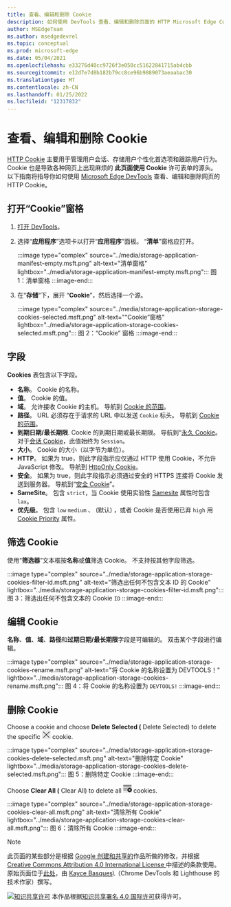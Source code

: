 ```yaml
---
title: 查看、编辑和删除 Cookie
description: 如何使用 DevTools 查看、编辑和删除页面的 HTTP Microsoft Edge Cookie。
author: MSEdgeTeam
ms.author: msedgedevrel
ms.topic: conceptual
ms.prod: microsoft-edge
ms.date: 05/04/2021
ms.openlocfilehash: e33276d40cc9726f3e050cc51622841715ab4cbb
ms.sourcegitcommit: e12d7e7d8b182b79cc8ce96b9889073aeaabac30
ms.translationtype: MT
ms.contentlocale: zh-CN
ms.lasthandoff: 01/25/2022
ms.locfileid: "12317832"
---
```

<!-- Copyright Kayce Basques

   Licensed under the Apache License, Version 2.0 (the "License");
   you may not use this file except in compliance with the License.
   You may obtain a copy of the License at

       https://www.apache.org/licenses/LICENSE-2.0

   Unless required by applicable law or agreed to in writing, software
   distributed under the License is distributed on an "AS IS" BASIS,
   WITHOUT WARRANTIES OR CONDITIONS OF ANY KIND, either express or implied.
   See the License for the specific language governing permissions and
   limitations under the License.  -->
# <a name="view-edit-and-delete-cookies"></a>查看、编辑和删除 Cookie

[HTTP Cookie](https://developer.mozilla.org/docs/Web/HTTP/Cookies) 主要用于管理用户会话、存储用户个性化首选项和跟踪用户行为。  Cookie 也是导致各种网页上出现麻烦的 **此页面使用 Cookie** 许可表单的源头。  以下指南将指导你如何使用 [Microsoft Edge DevTools](/microsoft-edge/devtools-guide-chromium) 查看、编辑和删除网页的 HTTP Cookie。


<!-- ====================================================================== -->
## <a name="open-the-cookies-pane"></a>打开“Cookie”窗格

1.  [打开 DevTools](/microsoft-edge/devtools-guide-chromium/open)。
1.  选择“**应用程序**”选项卡以打开“**应用程序**”面板。  “**清单**”窗格应打开。

    :::image type="complex" source="../media/storage-application-manifest-empty.msft.png" alt-text="清单窗格" lightbox="../media/storage-application-manifest-empty.msft.png":::
       图 1：清单窗格
    :::image-end:::

1.  在“**存储**“下，展开 “**Cookie**”，然后选择一个源。

    :::image type="complex" source="../media/storage-application-storage-cookies-selected.msft.png" alt-text="“Cookie”窗格" lightbox="../media/storage-application-storage-cookies-selected.msft.png":::
       图 2：“Cookie” 窗格
    :::image-end:::


<!-- ====================================================================== -->
## <a name="fields"></a>字段

**Cookies** 表包含以下字段。

*   **名称**。  Cookie 的名称。
*   **值**。  Cookie 的值。
*   **域**。  允许接收 Cookie 的主机。  导航到 [Cookie 的范围](https://developer.mozilla.org/docs/Web/HTTP/Cookies#Scope_of_cookies)。
*   **路径**。  URL 必须存在于请求的 URL 中以发送 `Cookie` 标头。  导航到 [Cookie 的范围](https://developer.mozilla.org/docs/Web/HTTP/Cookies#Scope_of_cookies)。
*   **到期日期/最长期限**.  Cookie 的到期日期或最长期限。  导航到“[永久 Cookie](https://developer.mozilla.org/docs/Web/HTTP/Cookies#Permanent_cookies)。  对于[会话 Cookie](https://developer.mozilla.org/docs/Web/HTTP/Cookies#Session_cookies)，此值始终为 `Session`。
*   **大小**。  Cookie 的大小（以字节为单位）。
*   **HTTP**。  如果为 true，则此字段指示应仅通过 HTTP 使用 Cookie，不允许 JavaScript 修改。  导航到 [HttpOnly Cookie](https://developer.mozilla.org/docs/Web/HTTP/Cookies#Secure_and_HttpOnly_cookies)。
*   **安全**。  如果为 true，则此字段指示必须通过安全的 HTTPS 连接将 Cookie 发送到服务器。  导航到“[安全 Cookie](https://developer.mozilla.org/docs/Web/HTTP/Cookies#Secure_and_HttpOnly_cookies)”。
*   **SameSite**。  包含 `strict`，当 Cookie 使用实验性 [Samesite](https://developer.mozilla.org/docs/Web/HTTP/Cookies#SameSite_cookies) 属性时包含 `lax`。
*   **优先级**。  包含 `low` `medium` 、 (默认) ，或者 Cookie 是否使用已弃 `high` 用 [Cookie Priority](https://bugs.chromium.org/p/chromium/issues/detail?id=232693) 属性。


<!-- ====================================================================== -->
## <a name="filter-cookies"></a>筛选 Cookie

使用“**筛选器**”文本框按**名称**或**值**筛选 Cookie。  不支持按其他字段筛选。

:::image type="complex" source="../media/storage-application-storage-cookies-filter-id.msft.png" alt-text="筛选出任何不包含文本 ID 的 Cookie" lightbox="../media/storage-application-storage-cookies-filter-id.msft.png":::
   图 3：筛选出任何不包含文本的 Cookie `ID`
:::image-end:::


<!-- ====================================================================== -->
## <a name="edit-a-cookie"></a>编辑 Cookie

**名称**、**值**、**域**、**路径**和**过期日期/最长期限**字段是可编辑的。
双击某个字段进行编辑。

:::image type="complex" source="../media/storage-application-storage-cookies-rename.msft.png" alt-text="将 Cookie 的名称设置为 DEVTOOLS！" lightbox="../media/storage-application-storage-cookies-rename.msft.png":::
   图 4：将 Cookie 的名称设置为 `DEVTOOLS!`
:::image-end:::


<!-- ====================================================================== -->
## <a name="delete-cookies"></a>删除 Cookie

Choose a cookie and choose **Delete Selected (** Delete Selected) to delete the specific ![ ](../media/delete-icon.msft.png) cookie.

:::image type="complex" source="../media/storage-application-storage-cookies-delete-selected.msft.png" alt-text="删除特定 Cookie" lightbox="../media/storage-application-storage-cookies-delete-selected.msft.png":::
   图 5：删除特定 Cookie
:::image-end:::

Choose **Clear All (** Clear All) to delete all ![ ](../media/clear-icon.msft.png) cookies.

:::image type="complex" source="../media/storage-application-storage-cookies-clear-all.msft.png" alt-text="清除所有 Cookie" lightbox="../media/storage-application-storage-cookies-clear-all.msft.png":::
   图 6：清除所有 Cookie
:::image-end:::


<!-- ====================================================================== -->
> [!NOTE]
> 此页面的某些部分是根据 [Google 创建和共享的](https://developers.google.com/terms/site-policies)作品所做的修改，并根据[ Creative Commons Attribution 4.0 International License ](https://creativecommons.org/licenses/by/4.0)中描述的条款使用。
> 原始页面位于[此处](https://developers.google.com/web/tools/chrome-devtools/storage/cookies)，由 [Kayce Basques](https://developers.google.com/web/resources/contributors#kayce-basques)\（Chrome DevTools 和 Lighthouse 的技术作家）撰写。

[![知识共享许可](https://i.creativecommons.org/l/by/4.0/88x31.png)](https://creativecommons.org/licenses/by/4.0) 本作品根据[知识共享署名 4.0 国际许可](https://creativecommons.org/licenses/by/4.0)获得许可。
